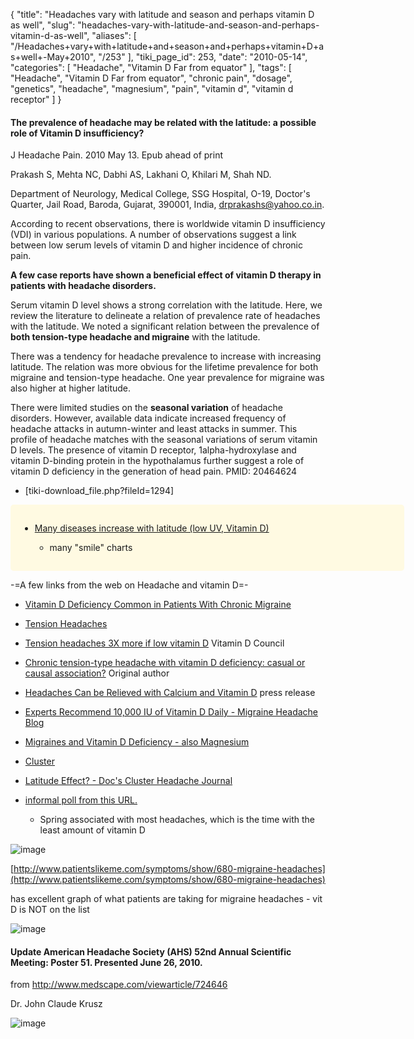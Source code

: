 {
    "title": "Headaches vary with latitude and season and perhaps vitamin D as well",
    "slug": "headaches-vary-with-latitude-and-season-and-perhaps-vitamin-d-as-well",
    "aliases": [
        "/Headaches+vary+with+latitude+and+season+and+perhaps+vitamin+D+as+well+-May+2010",
        "/253"
    ],
    "tiki_page_id": 253,
    "date": "2010-05-14",
    "categories": [
        "Headache",
        "Vitamin D Far from equator"
    ],
    "tags": [
        "Headache",
        "Vitamin D Far from equator",
        "chronic pain",
        "dosage",
        "genetics",
        "headache",
        "magnesium",
        "pain",
        "vitamin d",
        "vitamin d receptor"
    ]
}


#### The prevalence of headache may be related with the latitude: a possible role of Vitamin D insufficiency?

J Headache Pain.  2010 May 13. Epub ahead of print

Prakash S, Mehta NC, Dabhi AS, Lakhani O, Khilari M, Shah ND.

Department of Neurology, Medical College, SSG Hospital, O-19, Doctor's Quarter, Jail Road, Baroda, Gujarat, 390001, India, drprakashs@yahoo.co.in.

According to recent observations, there is worldwide vitamin D insufficiency (VDI) in various populations. A number of observations suggest a link between low serum levels of vitamin D and higher incidence of chronic pain. 

 **A few case reports have shown a beneficial effect of vitamin D therapy in patients with headache disorders.** 

Serum vitamin D level shows a strong correlation with the latitude. Here, we review the literature to delineate a relation of prevalence rate of headaches with the latitude. We noted a significant relation between the prevalence of  **both tension-type headache and migraine**  with the latitude. 

There was a tendency for headache prevalence to increase with increasing latitude. The relation was more obvious for the lifetime prevalence for both migraine and tension-type headache. One year prevalence for migraine was also higher at higher latitude. 

There were limited studies on the  **seasonal variation**  of headache disorders. However, available data indicate increased frequency of headache attacks in autumn-winter and least attacks in summer. This profile of headache matches with the seasonal variations of serum vitamin D levels. The presence of vitamin D receptor, 1alpha-hydroxylase and vitamin D-binding protein in the hypothalamus further suggest a role of vitamin D deficiency in the generation of head pain. PMID: 20464624 

* <span>[tiki-download_file.php?fileId=1294]</span>

<div class="border" style="background-color:#FFFAE2;padding:15px;margin:10px 0;border-radius:5px;width:600px">

* [Many diseases increase with latitude (low UV, Vitamin D) ](/posts/many-diseases-increase-with-latitude-low-uv-vitamin-d) 

   * many "smile" charts

</div>

-=A few links from the web on Headache and vitamin D=-

* [Vitamin D Deficiency Common in Patients With Chronic Migraine](http://www.medscape.com/viewarticle/577151)

* [Tension Headaches](http://blog.vitamindrevolution.com/2009/07/26/vitamin-d-improves-tension-headaches)

* [Tension headaches 3X more if low vitamin D](http://www.vitamindcouncil.org/health-conditions/neurological-conditions/headache/) Vitamin D Council

* [Chronic tension-type headache with vitamin D deficiency: casual or causal association?](http://www.ncbi.nlm.nih.gov/pubmed/19619241\%20)  Original author

* [Headaches Can be Relieved with Calcium and Vitamin D](http://www.pr.com/press-release/187077) press release

* [Experts Recommend 10,000 IU of Vitamin D Daily - Migraine Headache Blog](http://www.migraine-headaches-information.com/blog/?p=72)

* [Migraines and Vitamin D Deficiency - also Magnesium](http://www.easy-immune-health.com/vitamin-d-and-migraine.html#Migraines%20and%20Vitamin%20D%20%20Deficiency%20)

* [Cluster](http://www.medical-look.com/Pain_relief/Cluster_headaches.html)

* [Latitude Effect?   - Doc's Cluster Headache Journal ](http://cluster-headache.blogspot.com/2009/06/latitude-effect.html)

* [informal poll from this URL.](http://headacheandmigrainenews.com/is-there-a-headache-season/%20)

   * Spring associated with most headaches, which is the time with the least amount of vitamin D

<img src="https://d1bk1kqxc0sym.cloudfront.net/attachments/gif/headache-season.gif" alt="image">

[http://www.patientslikeme.com/symptoms/show/680-migraine-headaches](http://www.patientslikeme.com/symptoms/show/680-migraine-headaches)  

has excellent graph of what patients are taking for migraine headaches - vit D is NOT on the list

<img src="https://d1bk1kqxc0sym.cloudfront.net/attachments/gif/migraine-headache-patient-like-me.gif" alt="image">

#### Update American Headache Society (AHS) 52nd Annual Scientific Meeting: Poster 51. Presented June 26, 2010.

from http://www.medscape.com/viewarticle/724646

Dr. John Claude Krusz

<img src="https://d1bk1kqxc0sym.cloudfront.net/attachments/gif/headache.gif" alt="image">